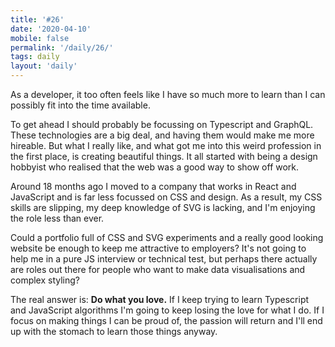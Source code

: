 ```yaml
---
title: '#26'
date: '2020-04-10'
mobile: false
permalink: '/daily/26/'
tags: daily
layout: 'daily'
---
```


As a developer, it too often feels like I have so much more to learn than I can possibly fit into the time available.

To get ahead I should probably be focussing on Typescript and GraphQL. These technologies are a big deal, and having them would make me more hireable. But what I really like, and what got me into this weird profession in the first place, is creating beautiful things. It all started with being a design hobbyist who realised that the web was a good way to show off work.

Around 18 months ago I moved to a company that works in React and JavaScript and is far less focussed on CSS and design. As a result, my CSS skills are slipping, my deep knowledge of SVG is lacking, and I'm enjoying the role less than ever.

Could a portfolio full of CSS and SVG experiments and a really good looking website be enough to keep me attractive to employers? It's not going to help me in a pure JS interview or technical test, but perhaps there actually are roles out there for people who want to make data visualisations and complex styling?

The real answer is: **Do what you love.** If I keep trying to learn Typescript and JavaScript algorithms I'm going to keep losing the love for what I do. If I focus on making things I can be proud of, the passion will return and I'll end up with the stomach to learn those things anyway.
